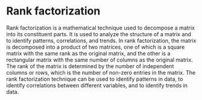 # Rank factorization

Rank factorization is a mathematical technique used to decompose a matrix into its constituent parts. It is used to analyze the structure of a matrix and to identify patterns, correlations, and trends. In rank factorization, the matrix is decomposed into a product of two matrices, one of which is a square matrix with the same rank as the original matrix, and the other is a rectangular matrix with the same number of columns as the original matrix. The rank of the matrix is determined by the number of independent columns or rows, which is the number of non-zero entries in the matrix. The rank factorization technique can be used to identify patterns in data, to identify correlations between different variables, and to identify trends in data.

